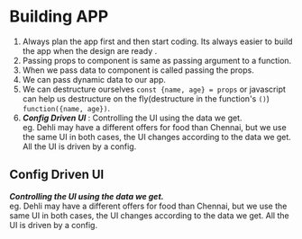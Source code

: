 # Building APP

1. Always plan the app first and then start coding. Its always easier to build the app when the design are ready .
2. Passing props to component is same as passing argument to a function.
3. When we pass data to component is called passing the props.
4. We can pass dynamic data to our app.
5. We can destructure ourselves `const {name, age} = props` or javascript can help us destructure on the fly(destructure in the function's `()`) `function({name, age})`.
6. **_Config Driven UI_** : Controlling the UI using the data we get. <br>
   eg. Dehli may have a different offers for food than Chennai, but we use the same UI in both cases, the UI changes according to the data we get. All the UI is driven by a config.

## Config Driven UI

**_Controlling the UI using the data we get._** <br>
eg. Dehli may have a different offers for food than Chennai, but we use the same UI in both cases, the UI changes according to the data we get. All the UI is driven by a config.
